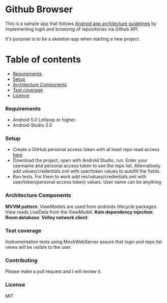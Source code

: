# Github Browser

This is a sample app that follows [Android app architecture guidelines](https://developer.android.com/jetpack/docs/guide) 
by implementing login and browsing of repositories via Github API.

It's purpose is to be a skeleton app when starting a new project.

# Table of contents

* [Requirements](#requirements)
* [Setup](#setup)
* [Architecture Components](#architecture)
* [Test coverage](#testcoverage)
* [Licence](#Licence)

### Requirements

* Android 5.0 Lollipop or higher.
* Android Studio 3.5 

### Setup

* Create a GitHub personal access token with at least repo read access [here](https://github.com/settings/tokens/) 
* Download the project, open with Android Studio, run. Enter your username and personal access token to see the repo list.
    Alternatively add values/credentials.xml with user/token values to autofill the fields.
* Run tests. For them to work add res/values/credentials.xml with user/token(personal access token) values. User name can
be anything

### Architecture Components

**MVVM pattern**: ViewModels are used from androidx lifecycle packages. View reads LiveData from the ViewModel.
**Koin dependency injection**:
**Room database**:
**Volley network client**:

### Test coverage

Instrumentation tests using MockWebServer assure that login and repo list views will be visible to the user.

### Contributing

Please make a pull request and I will review it.

### License

MIT